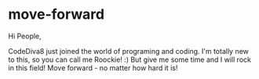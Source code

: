 # move-forward

Hi People,

CodeDiva8 just joined the world of programing and coding. I'm totally new to this, so you can call me Roockie! :) But give me some time and I will rock in this field! Move forward - no matter how hard it is! 
